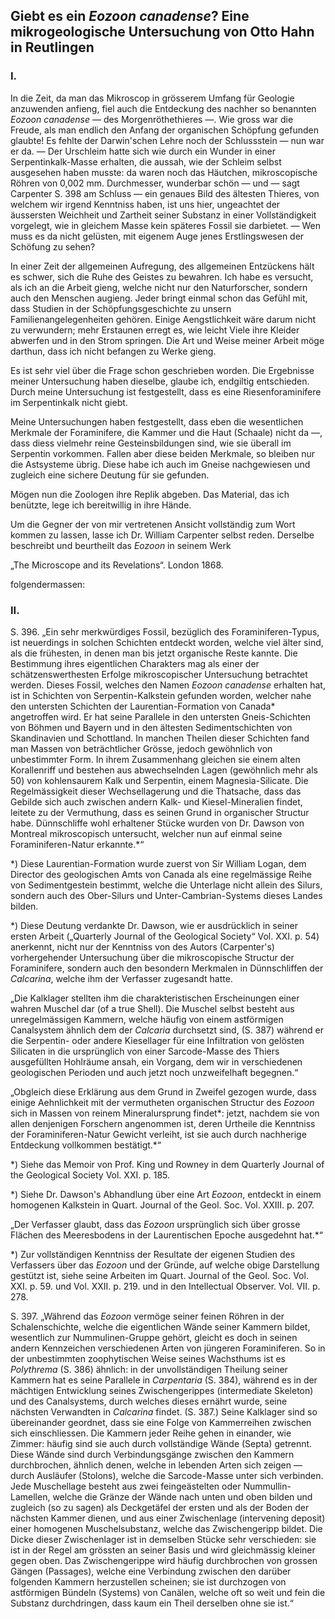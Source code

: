 ## Giebt es ein _Eozoon canadense_? Eine mikrogeologische Untersuchung von Otto Hahn in Reutlingen

### I.

In die Zeit, da man das Mikroscop in grösserem Umfang für Geologie anzuwenden anfieng, fiel auch die Entdeckung des nachher so benannten _Eozoon canadense_ — des Morgenröthethieres —. Wie gross war die Freude, als man endlich den Anfang der organischen Schöpfung gefunden glaubte! Es fehlte der Darwin'schen Lehre noch der Schlussstein — nun war er da. — Der Urschleim hatte sich wie durch ein Wunder in einer Serpentinkalk-Masse erhalten, die aussah, wie der Schleim selbst ausgesehen haben musste: da waren noch das Häutchen, mikroscopische Röhren von 0,002 mm. Durchmesser, wunderbar schön — und — sagt Carpenter S. 398 am Schluss — ein genaues Bild des ältesten Thieres, von welchem wir irgend Kenntniss haben, ist uns hier, ungeachtet der äussersten Weichheit und Zartheit seiner Substanz in einer Vollständigkeit vorgelegt, wie in gleichem Masse kein späteres Fossil sie darbietet. — Wen muss es da nicht gelüsten, mit eigenem Auge jenes Erstlingswesen der Schöfung zu sehen?

In einer Zeit der allgemeinen Aufregung, des allgemeinen Entzückens hält es schwer, sich die Ruhe des Geistes zu bewahren. Ich habe es versucht, als ich an die Arbeit gieng, welche nicht nur den Naturforscher, sondern auch den Menschen augieng. Jeder bringt einmal schon das Gefühl mit, dass Studien in der Schöpfungsgeschichte zu unsern Familienangelegenheiten gehören. Einige Aengstlichkeit wäre darum nicht zu verwundern; mehr Erstaunen erregt es, wie leicht Viele ihre Kleider abwerfen und in den Strom springen. Die Art und Weise meiner Arbeit möge darthun, dass ich nicht befangen zu Werke gieng.

Es ist sehr viel über die Frage schon geschrieben worden. Die Ergebnisse meiner Untersuchung haben dieselbe, glaube ich, endgiltig entschieden. Durch meine Untersuchung ist festgestellt, dass es eine Riesenforaminifere im Serpentinkalk nicht giebt.

Meine Untersuchungen haben festgestellt, dass eben die wesentlichen Merkmale der Foraminifere, die Kammer und die Haut (Schaale) nicht da —, dass diess vielmehr reine Gesteinsbildungen sind, wie sie überall im Serpentin vorkommen. Fallen aber diese beiden Merkmale, so bleiben nur die Astsysteme übrig. Diese habe ich auch im Gneise nachgewiesen und zugleich eine sichere Deutung für sie gefunden.

Mögen nun die Zoologen ihre Replik abgeben. Das Material, das ich benützte, lege ich bereitwillig in ihre Hände.

Um die Gegner der von mir vertretenen Ansicht vollständig zum Wort kommen zu lassen, lasse ich Dr. William Carpenter selbst reden. Derselbe beschreibt und beurtheilt das _Eozoon_ in seinem Werk

„The Microscope and its Revelations“.
London 1868.

folgendermassen:

### II.

S. 396. „Ein sehr merkwürdiges Fossil, bezüglich des Foraminiferen-Typus, ist neuerdings in solchen Schichten entdeckt worden, welche viel älter sind, als die frühesten, in denen man bis jetzt organische Reste kannte. Die Bestimmung ihres eigentlichen Charakters mag als einer der schätzenswerthesten Erfolge mikroscopischer Untersuchung betrachtet werden. Dieses Fossil, welches den Namen _Eozoon canadense_ erhalten hat, ist in Schichten von Serpentin-Kalkstein gefunden worden, welcher nahe den untersten Schichten der Laurentian-Formation von Canada* angetroffen wird. Er hat seine Parallele in den untersten Gneis-Schichten von Böhmen und Bayern und in den ältesten Sedimentschichten von Skandinavien und Schottland. In manchen Theilen dieser Schichten fand man Massen von beträchtlicher Grösse, jedoch gewöhnlich von unbestimmter Form. In ihrem Zusammenhang gleichen sie einem alten Korallenriff und bestehen aus abwechselnden Lagen (gewöhnlich mehr als 50) von kohlensaurem Kalk und Serpentin, einem Magnesia-Silicate. Die Regelmässigkeit dieser Wechsellagerung und die Thatsache, dass das Gebilde sich auch zwischen andern Kalk- und Kiesel-Mineralien findet, leitete zu der Vermuthung, dass es seinen Grund in organischer Structur habe. Dünnschliffe wohl erhaltener Stücke wurden von Dr. Dawson von Montreal mikroscopisch untersucht, welcher nun auf einmal seine Foraminiferen-Natur erkannte.*“

*) Diese Laurentian-Formation wurde zuerst von Sir William Logan, dem Director des geologischen Amts von Canada als eine regelmässige Reihe von Sedimentgestein bestimmt, welche die Unterlage nicht allein des Silurs, sondern auch des Ober-Silurs und Unter-Cambrian-Systems dieses Landes bilden.

*) Diese Deutung verdankte Dr. Dawson, wie er ausdrücklich in seiner ersten Arbeit („Quarterly Journal of the Geological Society“ Vol. XXI. p. 54) anerkennt, nicht nur der Kenntniss von des Autors (Carpenter's) vorhergehender Untersuchung über die mikroscopische Structur der Foraminifere, sondern auch den besondern Merkmalen in Dünnschliffen der _Calcarina_, welche ihm der Verfasser zugesandt hatte.

„Die Kalklager stellten ihm die charakteristischen Erscheinungen einer wahren Muschel dar (of a true Shell). Die Muschel selbst besteht aus unregelmässigen Kammern, welche häufig von einem astförmigen Canalsystem ähnlich dem der _Calcaria_ durchsetzt sind, (S. 387) während er die Serpentin- oder andere Kiesellager für eine Infiltration von gelösten Silicaten in die ursprünglich von einer Sarcode-Masse des Thiers ausgefüllten Hohlräume ansah, ein Vorgang, dem wir in verschiedenen geologischen Perioden und auch jetzt noch unzweifelhaft begegnen.“

„Obgleich diese Erklärung aus dem Grund in Zweifel gezogen wurde, dass einige Aehnlichkeit mit der vermutheten organischen Structur des _Eozoon_ sich in Massen von reinem Mineralursprung findet*: jetzt, nachdem sie von allen denjenigen Forschern angenommen ist, deren Urtheile die Kenntniss der Foraminiferen-Natur Gewicht verleiht, ist sie auch durch nachherige Entdeckung vollkommen bestätigt.*“

*) Siehe das Memoir von Prof. King und Rowney in dem Quarterly Journal of the Geological Society Vol. XXI. p. 185.

*) Siehe Dr. Dawson's Abhandlung über eine Art _Eozoon_, entdeckt in einem homogenen Kalkstein in Quart. Journal of the Geol. Soc. Vol. XXIII. p. 207.

„Der Verfasser glaubt, dass das _Eozoon_ ursprünglich sich über grosse Flächen des Meeresbodens in der Laurentischen Epoche ausgedehnt hat.*“

*) Zur vollständigen Kenntniss der Resultate der eigenen Studien des Verfassers über das _Eozoon_ und der Gründe, auf welche obige Darstellung gestützt ist, siehe seine Arbeiten im Quart. Journal of the Geol. Soc. Vol. XXI. p. 59. und Vol. XXII. p. 219. und in den Intellectual Observer. Vol. VII. p. 278.

S. 397. „Während das _Eozoon_ vermöge seiner feinen Röhren in der Schalenschichte, welche die eigentlichen Wände seiner Kammern bildet, wesentlich zur Nummulinen-Gruppe gehört, gleicht es doch in seinen andern Kennzeichen verschiedenen Arten von jüngeren Foraminiferen. So in der unbestimmten zoophytischen Weise seines Wachsthums ist es _Polythrema_ (S. 386) ähnlich: in der unvollständigen Theilung seiner Kammern hat es seine Parallele in _Carpentaria_ (S. 384), während es in der mächtigen Entwicklung seines Zwischengerippes (intermediate Skeleton) und des Canalsystems, durch welches dieses ernährt wurde, seine nächsten Verwandten in _Calcarina_ findet. (S. 387.) Seine Kalklager sind so übereinander geordnet, dass sie eine Folge von Kammerreihen zwischen sich einschliessen. Die Kammern jeder Reihe gehen in einander, wie Zimmer: häufig sind sie auch durch vollständige Wände (Septa) getrennt. Diese Wände sind durch Verbindungsgänge zwischen den Kammern durchbrochen, ähnlich denen, welche in lebenden Arten sich zeigen — durch Ausläufer (Stolons), welche die Sarcode-Masse unter sich verbinden. Jede Muschellage besteht aus zwei feingeästelten oder Nummullin-Lamellen, welche die Gränze der Wände nach unten und oben bilden und zugleich (so zu sagen) als Deckgetäfel der ersten und als der Boden der nächsten Kammer dienen, und aus einer Zwischenlage (intervening deposit) einer homogenen Muschelsubstanz, welche das Zwischengeripp bildet. Die Dicke dieser Zwischenlager ist in demselben Stücke sehr verschieden: sie ist in der Regel am grössten an seiner Basis und wird gleichmässig kleiner gegen oben. Das Zwischengerippe wird häufig durchbrochen von grossen Gängen (Passages), welche eine Verbindung zwischen den darüber folgenden Kammern herzustellen scheinen; sie ist durchzogen von astförmigen Bündeln (Systems) von Canälen, welche oft so weit und fein die Substanz durchdringen, dass kaum ein Theil derselben ohne sie ist.“
